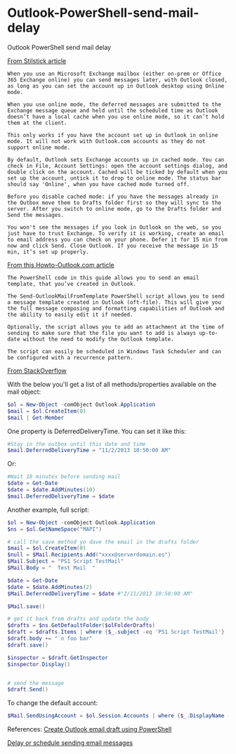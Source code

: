 # Outlook-PowerShell-send-mail-delay
Outlook PowerShell send mail delay

[From Stilstick article](https://www.slipstick.com/outlook/delay-sending-message-outlook-closed/)

```
When you use an Microsoft Exchange mailbox (either on-prem or Office 365 Exchange online) you can send messages later, with Outlook closed, as long as you can set the account up in Outlook desktop using Online mode.

When you use online mode, the deferred messages are submitted to the Exchange message queue and held until the scheduled time as Outlook doesn’t have a local cache when you use online mode, so it can’t hold them at the client.

This only works if you have the account set up in Outlook in online mode. It will not work with Outlook.com accounts as they do not support online mode.

By default, Outlook sets Exchange accounts up in cached mode. You can check in File, Account Settings: open the account settings dialog, and double click on the account. Cached will be ticked by default when you set up the account, untick it to drop to online mode. The status bar should say 'Online', when you have cached mode turned off.

Before you disable cached mode: if you have the messages already in the Outbox move them to Drafts folder first so they will sync to the server. After you switch to online mode, go to the Drafts folder and Send the messages.

You won't see the messages if you look in Outlook on the web, so you just have to trust Exchange. To verify it is working, create an email to email address you can check on your phone. Defer it for 15 min from now and click Send. Close Outlook. If you receive the message in 15 min, it’s set up properly.
```

[From this Howto-Outlook.com article](https://www.howto-outlook.com/howto/schedule-recurring-email.htm)

```
The PowerShell code in this guide allows you to send an email template, that you’ve created in Outlook.

The Send-OutlookMailFromTemplate PowerShell script allows you to send a message template created in Outlook (oft-file). This will give you the full message composing and formatting capabilities of Outlook and the ability to easily edit it if needed.

Optionally, the script allows you to add an attachment at the time of sending to make sure that the file you want to add is always up-to-date without the need to modify the Outlook template.

The script can easily be scheduled in Windows Task Scheduler and can be configured with a recurrence pattern.
```

[From StackOverflow](https://stackoverflow.com/questions/14809023/sending-defer-message-delivery-and-change-default-account-using-powershell)

With the below you'll get a list of all methods/properties available on the mail object:

```powershell
$ol = New-Object -comObject Outlook.Application  
$mail = $ol.CreateItem(0)  
$mail | Get-Member
```

One property is DeferredDeliveryTime. You can set it like this:

```powershell
#Stay in the outbox until this date and time
$mail.DeferredDeliveryTime = "11/2/2013 10:50:00 AM"
```

Or:

```powershell
#Wait 10 minutes before sending mail
$date = Get-Date
$date = $date.AddMinutes(10)
$mail.DeferredDeliveryTime = $date
```

Another example, full script:

```powershell
$ol = New-Object -comObject Outlook.Application 
$ns = $ol.GetNameSpace("MAPI")

# call the save method yo dave the email in the drafts folder
$mail = $ol.CreateItem(0)
$null = $Mail.Recipients.Add("xxxx@serverdomain.es")  
$Mail.Subject = "PS1 Script TestMail"  
$Mail.Body = "  Test Mail  "

$date = Get-Date
$date = $date.AddMinutes(2)
$Mail.DeferredDeliveryTime = $date #"2/11/2013 10:50:00 AM"

$Mail.save()

# get it back from drafts and update the body
$drafts = $ns.GetDefaultFolder($olFolderDrafts)
$draft = $drafts.Items | where {$_.subject -eq 'PS1 Script TestMail'}
$draft.body += "`n foo bar"
$draft.save()

$inspector = $draft.GetInspector  
$inspector.Display()


# send the message
$draft.Send()
```

To change the default account:

```powershell
$Mail.SendUsingAccount = $ol.Session.Accounts | where {$_.DisplayName -eq $FromMail}
```

References:
[Create Outlook email draft using PowerShell](https://stackoverflow.com/questions/1453723/create-outlook-email-draft-using-powershell)

[Delay or schedule sending email messages](https://support.microsoft.com/en-us/office/delay-or-schedule-sending-email-messages-026af69f-c287-490a-a72f-6c65793744ba)


